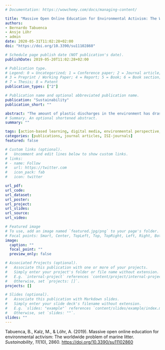 ```yaml
---
# Documentation: https://wowchemy.com/docs/managing-content/

title: "Massive Open Online Education for Environmental Activism: The Worldwide Problem of Marine Litter"
authors:
- Bernardo Tabuenca
- Ansje Löhr
- admin
date: 2020-05-31T11:02:28+02:00
doi: "https://doi.org/10.3390/su11102860"

# Schedule page publish date (NOT publication's date).
publishDate: 2019-05-20T11:02:28+02:00

# Publication type.
# Legend: 0 = Uncategorized; 1 = Conference paper; 2 = Journal article;
# 3 = Preprint / Working Paper; 4 = Report; 5 = Book; 6 = Book section;
# 7 = Thesis; 8 = Patent
publication_types: ["2"]

# Publication name and optional abbreviated publication name.
publication: "Sustainability"
publication_short: ""

abstract: "The amount of plastic discharges in the environment has drastically increased in the last decades negatively affecting aquatic ecosystems, societies, and the world economy. The policies initiated to deal with this problem are insufficient and there is an urgency to initiate local actions based on a deep understanding of the factors involved. (2) This paper investigates the potential of massive open online courses (MOOCs) to spread environmental education. Therefore, the conclusions drawn from the implementation of a MOOC to combat the problem of marine litter in the world are presented. (3) This work describes the activity of 3632 participants from 64 countries taking an active role presenting useful tools, connecting them with the main world associations, and defining applied action plans in their local area. Pre- and post-questionnaires explore behavioral changes regarding the actions of participants to combat marine litter. The role of MOOCs is contrasted with social media, formal education, and informal education. (4) Findings suggest that MOOCs are useful instruments to promote environmental activism, and to develop local solutions to global problems, for example, clean beaches, supplanting plastic bottles, educational initiatives, and prohibition of single-use plastic."
# Summary. An optional shortened abstract.
summary: ""

tags: [action-based learning, digital media, environmental perspective, leadership development, MOOC, social interaction, technological changes]
categories: [publications, journal articles, ISI-journals]
featured: false

# Custom links (optional).
#   Uncomment and edit lines below to show custom links.
# links:
# - name: Follow
#   url: https://twitter.com
#   icon_pack: fab
#   icon: twitter

url_pdf:
url_code:
url_dataset:
url_poster:
url_project:
url_slides:
url_source:
url_video:

# Featured image
# To use, add an image named `featured.jpg/png` to your page's folder. 
# Focal points: Smart, Center, TopLeft, Top, TopRight, Left, Right, BottomLeft, Bottom, BottomRight.
image:
  caption: ""
  focal_point: ""
  preview_only: false

# Associated Projects (optional).
#   Associate this publication with one or more of your projects.
#   Simply enter your project's folder or file name without extension.
#   E.g. `internal-project` references `content/project/internal-project/index.md`.
#   Otherwise, set `projects: []`.
projects: []

# Slides (optional).
#   Associate this publication with Markdown slides.
#   Simply enter your slide deck's filename without extension.
#   E.g. `slides: "example"` references `content/slides/example/index.md`.
#   Otherwise, set `slides: ""`.
slides: ""
---
```


Tabuenca, B., Kalz, M., & Löhr, A. (2019). Massive open online education for environmental activism: The worldwide problem of marine litter. *Sustainability*, *11*(10), 2860. https://doi.org/10.3390/su11102860